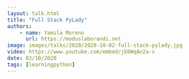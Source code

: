 ```yaml
---
layout: talk.html
title: "Full Stack PyLady"
authors:
    - name: Yamila Moreno
      url: https://moduslaborandi.net
image: images/talks/2020/2020-10-02-full-stack-pylady.jpg
video: https://www.youtube.com/embed/jE6WqAn2a-s
date: 02/10/2020
tags: [learningpython]
---
```


